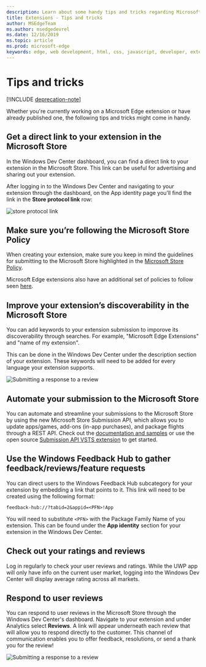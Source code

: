 ```yaml
---
description: Learn about some handy tips and tricks regarding Microsoft Edge extensions
title: Extensions - Tips and tricks
author: MSEdgeTeam
ms.author: msedgedevrel
ms.date: 12/16/2019
ms.topic: article
ms.prod: microsoft-edge
keywords: edge, web development, html, css, javascript, developer, extensions
---
```


# Tips and tricks  

[!INCLUDE [deprecation-note](includes/deprecation-note.md)]  

Whether you're currently working on a Microsoft Edge extension or have already published one, the following tips and tricks might come in handy.

## Get a direct link to your extension in the Microsoft Store
In the Windows Dev Center dashboard, you can find a direct link to your extension in the Microsoft Store. This link can be useful for advertising and sharing out your extension.


After logging in to the Windows Dev Center and navigating to your extension through the dashboard, on the App identity page you’ll find the link in the **Store protocol link** row:

![store protocol link](./media/store-link.png)
 
## Make sure you’re following the Microsoft Store Policy
When creating your extension, make sure you keep in mind the guidelines for submitting to the Microsoft Store highlighted in the [Microsoft Store Policy](https://msdn.microsoft.com/library/windows/apps/dn764944.aspx). 
 
Microsoft Edge extensions also have an additional set of policies to follow seen [here](https://msdn.microsoft.com/library/windows/apps/dn764944.aspx#pol_10_12).

## Improve your extension’s discoverability in the Microsoft Store

You can add keywords to your extension submission to imporove its discoverability through searches. For example, "Microsoft Edge Extensions" and "name of my extension". 

This can be done in the Windows Dev Center under the description section of your extension. These keywords will need to be added for every language your extension supports.

![Submitting a response to a review](./media/keywords.png)

## Automate your submission to the Microsoft Store
You can automate and streamline your submissions to the Microsoft Store by using the new Microsoft Store Submission API, which allows you to update apps/games, add-ons (in-app purchases), and package flights through a REST API. Check out the [documentation and samples](https://docs.microsoft.com/windows/uwp/monetize/create-and-manage-submissions-using-windows-store-services) or use the open source [Submission API VSTS extension](https://github.com/Microsoft/windows-dev-center-vsts-extension) to get started.

## Use the Windows Feedback Hub to gather feedback/reviews/feature requests

You can direct users to the Windows Feedback Hub subcategory for your extension by embedding a link that points to it. This link will need to be created using the following format: 

`feedback-hub://?tabid=2&appid=<PFN>!App`

You will need to substitute `<PFN>` with the Package Family Name of you extension. This can be found under the **App identity** section for your extension in the Windows Dev Center.

## Check out your ratings and reviews
Log in regularly to check your user reviews and ratings. While the UWP app will only have info on the current user market, logging into the Windows Dev Center will display average rating across all markets.

## Respond to user reviews
You can respond to user reviews in the Microsoft Store through the Windows Dev Center's dashboard. Navigate to your extension and under Analytics select **Reviews**. A link will appear underneath each review that will allow you to respond directly to the customer. This channel of communication enables you to offer feedback, resolutions, or send a thank you for the review!

![Submitting a response to a review](./media/reviews.png)
